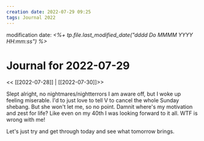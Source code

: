 ```yaml
---
creation date: 2022-07-29 09:25
tags: Journal 2022
---
```


modification date: *<%+ tp.file.last_modified_date("dddd Do MMMM YYYY HH:mm:ss") %>*

# Journal for 2022-07-29

<< [[2022-07-28]] | [[2022-07-30]]>>

Slept alright, no nightmares/nightterrors I am aware off, but I woke up feeling miserable. I'd to just love to tell V to cancel the whole Sunday shebang. 
But she won't let me, so no point. Damnit where's my motivation and zest for life?
Like even on my 40th I was looking forward to it all. WTF is wrong with me!

Let's just try and get through today and see what tomorrow brings.